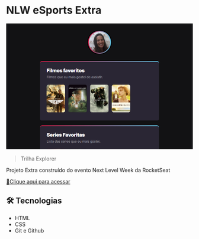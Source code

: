 # NLW eSports Extra

![preview](./.github/screen.png)

> Trilha Explorer

Projeto Extra construído do evento Next Level Week da RocketSeat

[🔗Clique aqui para acessar](https://janesroberta.github.io/nlw-2022-extra/)

## 🛠 Tecnologias 

- HTML
- CSS 
- Git e Github
